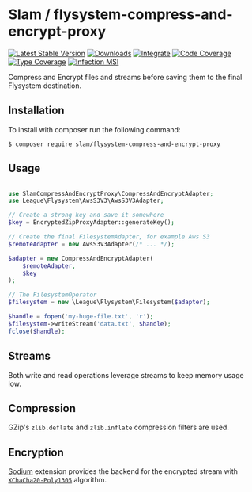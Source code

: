 # Slam / flysystem-compress-and-encrypt-proxy

[![Latest Stable Version](https://img.shields.io/packagist/v/slam/flysystem-compress-and-encrypt-proxy.svg)](https://packagist.org/packages/slam/flysystem-compress-and-encrypt-proxy)
[![Downloads](https://img.shields.io/packagist/dt/slam/flysystem-compress-and-encrypt-proxy.svg)](https://packagist.org/packages/slam/flysystem-compress-and-encrypt-proxy)
[![Integrate](https://github.com/Slamdunk/flysystem-compress-and-encrypt-proxy/workflows/Integrate/badge.svg?branch=master)](https://github.com/Slamdunk/flysystem-compress-and-encrypt-proxy/actions)
[![Code Coverage](https://codecov.io/gh/Slamdunk/flysystem-compress-and-encrypt-proxy/coverage.svg?branch=master)](https://codecov.io/gh/Slamdunk/flysystem-compress-and-encrypt-proxy?branch=master)
[![Type Coverage](https://shepherd.dev/github/Slamdunk/flysystem-compress-and-encrypt-proxy/coverage.svg)](https://shepherd.dev/github/Slamdunk/flysystem-compress-and-encrypt-proxy)
[![Infection MSI](https://badge.stryker-mutator.io/github.com/Slamdunk/flysystem-compress-and-encrypt-proxy/master)](https://dashboard.stryker-mutator.io/reports/github.com/Slamdunk/flysystem-compress-and-encrypt-proxy/master)

Compress and Encrypt files and streams before saving them to the final Flysystem destination.

## Installation

To install with composer run the following command:

```console
$ composer require slam/flysystem-compress-and-encrypt-proxy
```

## Usage

```php

use SlamCompressAndEncryptProxy\CompressAndEncryptAdapter;
use League\Flysystem\AwsS3V3\AwsS3V3Adapter;

// Create a strong key and save it somewhere
$key = EncryptedZipProxyAdapter::generateKey();

// Create the final FilesystemAdapter, for example Aws S3
$remoteAdapter = new AwsS3V3Adapter(/* ... */);

$adapter = new CompressAndEncryptAdapter(
    $remoteAdapter,
    $key
);

// The FilesystemOperator
$filesystem = new \League\Flysystem\Filesystem($adapter);

$handle = fopen('my-huge-file.txt', 'r');
$filesystem->writeStream('data.txt', $handle);
fclose($handle);
```

## Streams

Both write and read operations leverage streams to keep memory usage low.

## Compression

GZip's `zlib.deflate` and `zlib.inflate` compression filters are used.

## Encryption

[Sodium](https://www.php.net/manual/en/book.sodium.php) extension provides the backend for the
encrypted stream with [`XChaCha20-Poly1305`](https://www.php.net/manual/en/function.sodium-crypto-secretstream-xchacha20poly1305-init-push.php) algorithm.
